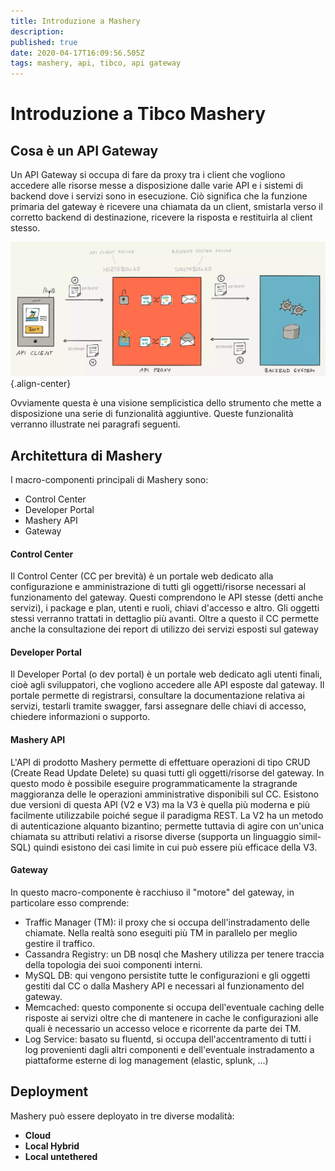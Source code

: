 ```yaml
---
title: Introduzione a Mashery
description: 
published: true
date: 2020-04-17T16:09:56.505Z
tags: mashery, api, tibco, api gateway
---
```


# Introduzione a Tibco Mashery  
## Cosa è un API Gateway
Un API Gateway si occupa di fare da proxy tra i client che vogliono accedere alle risorse messe a disposizione dalle varie API e i sistemi di backend dove i servizi sono in esecuzione. Ciò significa che la funzione primaria del gateway è ricevere una chiamata da un client, smistarla verso il corretto backend di destinazione, ricevere la risposta e restituirla al client stesso.

![api_gateway.jpg](/mashery/api_gateway.jpg){.align-center}

Ovviamente questa è una visione semplicistica dello strumento che mette a disposizione una serie di funzionalità aggiuntive. Queste funzionalità verranno illustrate nei paragrafi seguenti.

## Architettura di Mashery
I macro-componenti principali di Mashery sono:
- Control Center
- Developer Portal
- Mashery API
- Gateway

#### Control Center
Il Control Center (CC per brevità) è un portale web dedicato alla configurazione e amministrazione di tutti gli oggetti/risorse necessari al funzionamento del gateway. Questi comprendono le API stesse (detti anche servizi), i package e plan, utenti e ruoli, chiavi d'accesso e altro. Gli oggetti stessi verranno trattati in dettaglio più avanti. Oltre a questo il CC permette anche la consultazione dei report di utilizzo dei servizi esposti sul gateway

#### Developer Portal
Il Developer Portal (o dev portal) è un portale web dedicato agli utenti finali, cioè agli sviluppatori, che vogliono accedere alle API esposte dal gateway. Il portale permette di registrarsi, consultare la documentazione relativa ai servizi, testarli tramite swagger, farsi assegnare delle chiavi di accesso, chiedere informazioni o supporto.

#### Mashery API
L'API di prodotto Mashery permette di effettuare operazioni di tipo CRUD (Create Read Update Delete) su quasi tutti gli oggetti/risorse del gateway. In questo modo è possibile eseguire programmaticamente la stragrande maggioranza delle le operazioni amministrative disponibili sul CC. Esistono due versioni di questa API (V2 e V3) ma la V3 è quella più moderna e più facilmente utilizzabile poiché segue il paradigma REST. La V2 ha un metodo di autenticazione alquanto bizantino; permette tuttavia di agire con un'unica chiamata su attributi relativi a risorse diverse (supporta un linguaggio simil-SQL) quindi esistono dei casi limite in cui può essere più efficace della V3.

#### Gateway
In questo macro-componente è racchiuso il "motore" del gateway, in particolare esso comprende:

- Traffic Manager (TM): il proxy che si occupa dell'instradamento delle chiamate. Nella realtà sono eseguiti più TM in parallelo per meglio gestire il traffico.
- Cassandra Registry: un DB nosql che Mashery utilizza per tenere traccia della topologia dei suoi componenti interni.
- MySQL DB: qui vengono persistite tutte le configurazioni e gli oggetti gestiti dal CC o dalla Mashery API e necessari al funzionamento del gateway.
- Memcached: questo componente si occupa dell'eventuale caching delle risposte ai servizi oltre che di mantenere in cache le configurazioni alle quali è necessario un accesso veloce e ricorrente da parte dei TM.
- Log Service: basato su fluentd, si occupa dell'accentramento di tutti i log provenienti dagli altri componenti e dell'eventuale instradamento a piattaforme esterne di log management (elastic, splunk, ...)

## Deployment
Mashery può essere deployato in tre diverse modalità: 
- **Cloud**
- **Local Hybrid**
- **Local untethered**